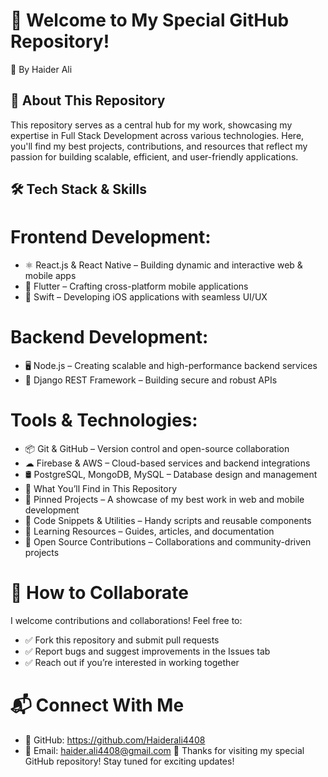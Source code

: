 # 🚀 Welcome to My Special GitHub Repository!
📌 By Haider Ali

## 🌟 About This Repository
This repository serves as a central hub for my work, showcasing my expertise in Full Stack Development across various technologies. Here, you'll find my best projects, contributions, and resources that reflect my passion for building scalable, efficient, and user-friendly applications.

## 🛠 Tech Stack & Skills

# Frontend Development:
- ⚛ React.js & React Native – Building dynamic and interactive web & mobile apps
- 🎨 Flutter – Crafting cross-platform mobile applications
- 🍏 Swift – Developing iOS applications with seamless UI/UX

# Backend Development:
- 🖥 Node.js – Creating scalable and high-performance backend services
- 🐍 Django REST Framework – Building secure and robust APIs

# Tools & Technologies:
- 📦 Git & GitHub – Version control and open-source collaboration
- ☁ Firebase & AWS – Cloud-based services and backend integrations
- 🛢 PostgreSQL, MongoDB, MySQL – Database design and management
- 📌 What You’ll Find in This Repository
- 🔹 Pinned Projects – A showcase of my best work in web and mobile development
- 🔹 Code Snippets & Utilities – Handy scripts and reusable components
- 🔹 Learning Resources – Guides, articles, and documentation
- 🔹 Open Source Contributions – Collaborations and community-driven projects

# 🤝 How to Collaborate
I welcome contributions and collaborations! Feel free to:
- ✅ Fork this repository and submit pull requests
- ✅ Report bugs and suggest improvements in the Issues tab
- ✅ Reach out if you’re interested in working together

# 📬 Connect With Me
- 💼 GitHub: https://github.com/Haiderali4408
- 💬 Email: haider.ali4408@gmail.com
🚀 Thanks for visiting my special GitHub repository! Stay tuned for exciting updates!



